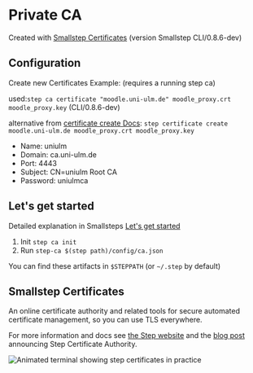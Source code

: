 # Private CA

Created with [Smallstep Certificates](https://github.com/smallstep/certificates) (version Smallstep CLI/0.8.6-dev)

## Configuration

Create new Certificates Example: (requires a running step ca)

used:`step ca certificate "moodle.uni-ulm.de" moodle_proxy.crt moodle_proxy.key` (CLI/0.8.6-dev)

alternative from [certificate create Docs](https://smallstep.com/docs/cli/certificate/create/): `step certificate create moodle.uni-ulm.de moodle_proxy.crt moodle_proxy.key` 

* Name: uniulm
* Domain: ca.uni-ulm.de
* Port: 4443
* Subject: CN=uniulm Root CA
* Password: uniulmca

## Let's get started

Detailed explanation in Smallsteps [Let's get started](https://github.com/smallstep/certificates#lets-get-started)

1.  Init  `step ca init`
2.  Run `step-ca $(step path)/config/ca.json`

You can find these artifacts in `$STEPPATH` (or `~/.step` by default)

## Smallstep Certificates

An online certificate authority and related tools for secure automated
certificate management, so you can use TLS everywhere.

For more information and docs see [the Step website](https://smallstep.com/cli/)
and the [blog post](https://smallstep.com/blog/step-certificates.html)
announcing Step Certificate Authority.

![Animated terminal showing step certificates in practice](https://github.com/smallstep/certificates/raw/master/docs/images/step-ca-2-legged.gif)

